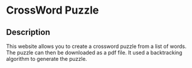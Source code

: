 # CrossWord Puzzle

## Description

This website allows you to create a crossword puzzle from a list of words. The puzzle can then be downloaded as a pdf file. It used a backtracking algorithm to generate the puzzle.
